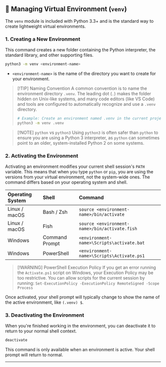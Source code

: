 ## 🌳 Managing Virtual Environment (`venv`)

The `venv` module is included with Python 3.3+ and is the standard way to create lightweight virtual environments.

### 1. Creating a New Environment

This command creates a new folder containing the Python interpreter, the standard library, and other supporting files.

```bash
python3 -m venv <environment-name>
```

*   `<environment-name>` is the name of the directory you want to create for your environment.

> [!TIP] Naming Convention
> A common convention is to name the environment directory `.venv`. The leading dot (`.`) makes the folder hidden on Unix-like systems, and many code editors (like VS Code) and tools are configured to automatically recognize and use a `.venv` directory.
>
> ```bash
> # Example: Create an environment named .venv in the current project directory
> python3 -m venv .venv
> ```

> [!NOTE] `python` vs `python3`
> Using `python3` is often safer than `python` to ensure you are using a Python 3 interpreter, as `python` can sometimes point to an older, system-installed Python 2 on some systems.

### 2. Activating the Environment

Activating an environment modifies your current shell session's `PATH` variable. This means that when you type `python` or `pip`, you are using the versions from your virtual environment, not the system-wide ones. The command differs based on your operating system and shell.

| Operating System | Shell | Command |
| :--- | :--- | :--- |
| Linux / macOS | Bash / Zsh | `source <environment-name>/bin/activate` |
| Linux / macOS | Fish | `source <environment-name>/bin/activate.fish` |
| Windows | Command Prompt | `<environment-name>\Scripts\activate.bat` |
| Windows | PowerShell | `<environment-name>\Scripts\Activate.ps1` |

> [!WARNING] PowerShell Execution Policy
> If you get an error running the `Activate.ps1` script on Windows, your Execution Policy may be too restrictive. You can allow scripts for the current session by running:
> `Set-ExecutionPolicy -ExecutionPolicy RemoteSigned -Scope Process`

Once activated, your shell prompt will typically change to show the name of the active environment, like `(.venv) $`.

### 3. Deactivating the Environment

When you're finished working in the environment, you can deactivate it to return to your normal shell context.

```bash
deactivate
```

This command is only available when an environment is active. Your shell prompt will return to normal.

---
